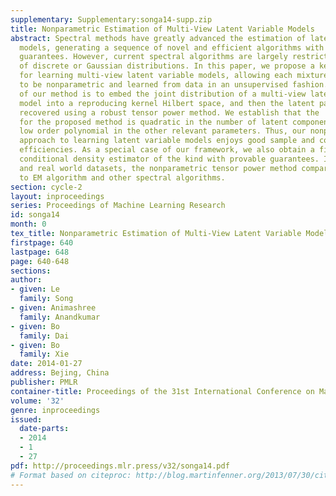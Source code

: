 ```yaml
---
supplementary: Supplementary:songa14-supp.zip
title: Nonparametric Estimation of Multi-View Latent Variable Models
abstract: Spectral methods have greatly advanced the estimation of latent variable
  models, generating a sequence of novel and efficient algorithms with strong theoretical
  guarantees. However, current spectral algorithms are largely restricted to mixtures
  of discrete or Gaussian distributions. In this paper, we propose a kernel method
  for learning multi-view latent variable models, allowing each mixture component
  to be nonparametric and learned from data in an unsupervised fashion. The key idea
  of our method is to embed the joint distribution of a multi-view latent variable
  model into a reproducing kernel Hilbert space, and then the latent parameters are
  recovered using a robust tensor power method. We establish that the  sample complexity
  for the proposed method is quadratic in the number of latent components and is a
  low order polynomial in the other relevant parameters. Thus, our nonparametric tensor
  approach to learning latent variable models enjoys good sample and computational
  efficiencies. As a special case of our framework, we also obtain a first unsupervised
  conditional density estimator of the kind with provable guarantees. In both synthetic
  and real world datasets, the nonparametric tensor power method compares favorably
  to EM algorithm and other spectral algorithms.
section: cycle-2
layout: inproceedings
series: Proceedings of Machine Learning Research
id: songa14
month: 0
tex_title: Nonparametric Estimation of Multi-View Latent Variable Models
firstpage: 640
lastpage: 648
page: 640-648
sections: 
author:
- given: Le
  family: Song
- given: Animashree
  family: Anandkumar
- given: Bo
  family: Dai
- given: Bo
  family: Xie
date: 2014-01-27
address: Bejing, China
publisher: PMLR
container-title: Proceedings of the 31st International Conference on Machine Learning
volume: '32'
genre: inproceedings
issued:
  date-parts:
  - 2014
  - 1
  - 27
pdf: http://proceedings.mlr.press/v32/songa14.pdf
# Format based on citeproc: http://blog.martinfenner.org/2013/07/30/citeproc-yaml-for-bibliographies/
---
```

